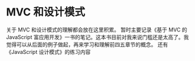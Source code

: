 # MVC 和设计模式
关于 MVC 和设计模式的理解都会放在这里积累。
暂时主要记录《基于 MVC 的 JavaScript 富应用开发》一书的笔记。这本书目前对我来说门槛还是太高了。我觉得可以从后面的例子做起，再来学习和理解前四五章节的概念。
还有《JavaScript 设计模式》的练习内容

